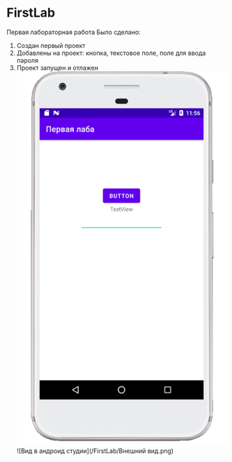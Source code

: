 # FirstLab
Первая лабораторная работа
Было сделано:
  1. Создан первый проект 
  2. Добавлены на проект: кнопка, текстовое поле, поле для ввода пароля
  3. Проект запущен и отлажен
![Приложение](https://github.com/nikislayer/FirstLab/blob/develop/app/%D0%9F%D1%80%D0%B8%D0%BB%D0%BE%D0%B6%D0%B5%D0%BD%D0%B8%D0%B5.png)
![Вид в андроид студии](/FirstLab/Внешний вид.png)
